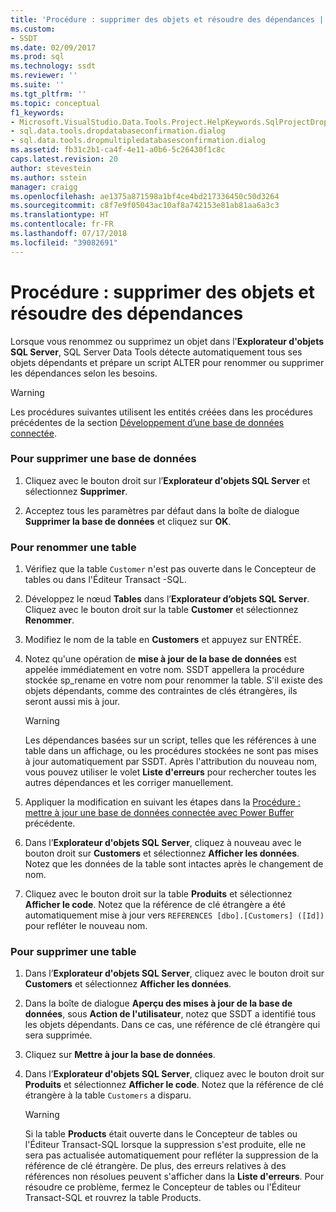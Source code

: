 ```yaml
---
title: 'Procédure : supprimer des objets et résoudre des dépendances | Microsoft Docs'
ms.custom:
- SSDT
ms.date: 02/09/2017
ms.prod: sql
ms.technology: ssdt
ms.reviewer: ''
ms.suite: ''
ms.tgt_pltfrm: ''
ms.topic: conceptual
f1_keywords:
- Microsoft.VisualStudio.Data.Tools.Project.HelpKeywords.SqlProjectDropDatabaseConfirmationDialog
- sql.data.tools.dropdatabaseconfirmation.dialog
- sql.data.tools.dropmultipledatabasesconfirmation.dialog
ms.assetid: fb31c2b1-ca4f-4e11-a0b6-5c26430f1c8c
caps.latest.revision: 20
author: stevestein
ms.author: sstein
manager: craigg
ms.openlocfilehash: ae1375a871598a1bf4ce4bd217336450c50d3264
ms.sourcegitcommit: c8f7e9f05043ac10af8a742153e81ab81aa6a3c3
ms.translationtype: HT
ms.contentlocale: fr-FR
ms.lasthandoff: 07/17/2018
ms.locfileid: "39082691"
---
```

# <a name="how-to-delete-objects-and-resolve-dependencies"></a>Procédure : supprimer des objets et résoudre des dépendances
Lorsque vous renommez ou supprimez un objet dans l'**Explorateur d'objets SQL Server**, SQL Server Data Tools détecte automatiquement tous ses objets dépendants et prépare un script ALTER pour renommer ou supprimer les dépendances selon les besoins.  
  
> [!WARNING]  
> Les procédures suivantes utilisent les entités créées dans les procédures précédentes de la section [Développement d’une base de données connectée](../ssdt/connected-database-development.md).  
  
### <a name="to-delete-a-database"></a>Pour supprimer une base de données  
  
1.  Cliquez avec le bouton droit sur l’**Explorateur d'objets SQL Server** et sélectionnez **Supprimer**.  
  
2.  Acceptez tous les paramètres par défaut dans la boîte de dialogue **Supprimer la base de données** et cliquez sur **OK**.  
  
### <a name="to-rename-a-table"></a>Pour renommer une table  
  
1.  Vérifiez que la table `Customer` n'est pas ouverte dans le Concepteur de tables ou dans l'Éditeur Transact \-SQL.  
  
2.  Développez le nœud **Tables** dans l’**Explorateur d’objets SQL Server**. Cliquez avec le bouton droit sur la table **Customer** et sélectionnez **Renommer**.  
  
3.  Modifiez le nom de la table en **Customers** et appuyez sur ENTRÉE.  
  
4.  Notez qu'une opération de **mise à jour de la base de données** est appelée immédiatement en votre nom. SSDT appellera la procédure stockée sp_rename en votre nom pour renommer la table. S'il existe des objets dépendants, comme des contraintes de clés étrangères, ils seront aussi mis à jour.  
  
    > [!WARNING]  
    > Les dépendances basées sur un script, telles que les références à une table dans un affichage, ou les procédures stockées ne sont pas mises à jour automatiquement par SSDT. Après l'attribution du nouveau nom, vous pouvez utiliser le volet **Liste d'erreurs** pour rechercher toutes les autres dépendances et les corriger manuellement.  
  
5.  Appliquer la modification en suivant les étapes dans la [Procédure : mettre à jour une base de données connectée avec Power Buffer](../ssdt/how-to-update-a-connected-database-with-power-buffer.md) précédente.  
  
6.  Dans l’**Explorateur d'objets SQL Server**, cliquez à nouveau avec le bouton droit sur **Customers** et sélectionnez **Afficher les données**. Notez que les données de la table sont intactes après le changement de nom.  
  
7.  Cliquez avec le bouton droit sur la table **Produits** et sélectionnez **Afficher le code**. Notez que la référence de clé étrangère a été automatiquement mise à jour vers `REFERENCES [dbo].[Customers] ([Id])` pour refléter le nouveau nom.  
  
### <a name="to-delete-a-table"></a>Pour supprimer une table  
  
1.  Dans l’**Explorateur d'objets SQL Server**, cliquez avec le bouton droit sur **Customers** et sélectionnez **Afficher les données**.  
  
2.  Dans la boîte de dialogue **Aperçu des mises à jour de la base de données**, sous **Action de l'utilisateur**, notez que SSDT a identifié tous les objets dépendants. Dans ce cas, une référence de clé étrangère qui sera supprimée.  
  
3.  Cliquez sur **Mettre à jour la base de données**.  
  
4.  Dans l’**Explorateur d'objets SQL Server**, cliquez avec le bouton droit sur **Produits** et sélectionnez **Afficher le code**. Notez que la référence de clé étrangère à la table `Customers` a disparu.  
  
    > [!WARNING]  
    > Si la table **Products** était ouverte dans le Concepteur de tables ou l'Éditeur Transact\-SQL lorsque la suppression s'est produite, elle ne sera pas actualisée automatiquement pour refléter la suppression de la référence de clé étrangère. De plus, des erreurs relatives à des références non résolues peuvent s'afficher dans la **Liste d'erreurs**. Pour résoudre ce problème, fermez le Concepteur de tables ou l'Éditeur Transact\-SQL et rouvrez la table Products.  
  

